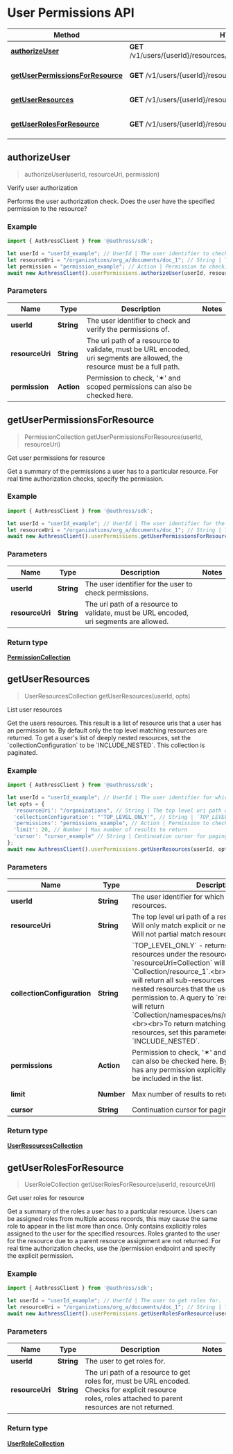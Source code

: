 # User Permissions API


Method | HTTP request | Description
------------- | ------------- | -------------
[**authorizeUser**](UserPermissionsApi.md#authorizeUser) | **GET** /v1/users/{userId}/resources/{resourceUri}/permissions/{permission} | Verify user authorization
[**getUserPermissionsForResource**](UserPermissionsApi.md#getUserPermissionsForResource) | **GET** /v1/users/{userId}/resources/{resourceUri}/permissions | Get user permissions for resource
[**getUserResources**](UserPermissionsApi.md#getUserResources) | **GET** /v1/users/{userId}/resources | List user resources
[**getUserRolesForResource**](UserPermissionsApi.md#getUserRolesForResource) | **GET** /v1/users/{userId}/resources/{resourceUri}/roles | Get user roles for resource



## authorizeUser

> authorizeUser(userId, resourceUri, permission)

Verify user authorization

Performs the user authorization check. Does the user have the specified permission to the resource?

### Example

```javascript
import { AuthressClient } from '@authress/sdk';

let userId = "userId_example"; // UserId | The user identifier to check and verify the permissions of.
let resourceUri = "/organizations/org_a/documents/doc_1"; // String | The uri path of a resource to validate, must be URL encoded, uri segments are allowed, the resource must be a full path.
let permission = "permission_example"; // Action | Permission to check, '✶' and scoped permissions can also be checked here.
await new AuthressClient().userPermissions.authorizeUser(userId, resourceUri, permission);
```

### Parameters


Name | Type | Description  | Notes
------------- | ------------- | ------------- | -------------
 **userId** | **String**| The user identifier to check and verify the permissions of. | 
 **resourceUri** | **String**| The uri path of a resource to validate, must be URL encoded, uri segments are allowed, the resource must be a full path. | 
 **permission** | **Action**| Permission to check, &#39;✶&#39; and scoped permissions can also be checked here. | 


## getUserPermissionsForResource

> PermissionCollection getUserPermissionsForResource(userId, resourceUri)

Get user permissions for resource

Get a summary of the permissions a user has to a particular resource. For real time authorization checks, specify the permission.

### Example

```javascript
import { AuthressClient } from '@authress/sdk';

let userId = "userId_example"; // UserId | The user identifier for the user to check permissions.
let resourceUri = "/organizations/org_a/documents/doc_1"; // String | The uri path of a resource to validate, must be URL encoded, uri segments are allowed.
await new AuthressClient().userPermissions.getUserPermissionsForResource(userId, resourceUri);
```

### Parameters


Name | Type | Description  | Notes
------------- | ------------- | ------------- | -------------
 **userId** | **String**| The user identifier for the user to check permissions. | 
 **resourceUri** | **String**| The uri path of a resource to validate, must be URL encoded, uri segments are allowed. | 

### Return type

[**PermissionCollection**](PermissionCollection.md)


## getUserResources

> UserResourcesCollection getUserResources(userId, opts)

List user resources

Get the users resources. This result is a list of resource uris that a user has an permission to. By default only the top level matching resources are returned. To get a user&#39;s list of deeply nested resources, set the &#x60;collectionConfiguration&#x60; to be &#x60;INCLUDE_NESTED&#x60;. This collection is paginated.

### Example

```javascript
import { AuthressClient } from '@authress/sdk';

let userId = "userId_example"; // UserId | The user identifier for which to list all accessible resources.
let opts = {
  'resourceUri': "/organizations", // String | The top level uri path of a resource to query for. Will only match explicit or nested sub-resources. Will not partial match resource names.
  'collectionConfiguration': "'TOP_LEVEL_ONLY'", // String | `TOP_LEVEL_ONLY` - returns only directly nested resources under the resourceUri. A query to `resourceUri=Collection` will return `Collection/resource_1`.<br>`INCLUDE_NESTED` - will return all sub-resources as well as deeply nested resources that the user has the specified permission to. A query to `resourceUri=Collection` will return `Collection/namespaces/ns/resources/resource_1`.<br><br>To return matching resources for nested resources, set this parameter to `INCLUDE_NESTED`.
  'permissions': "permissions_example", // Action | Permission to check, '✶' and scoped permissions can also be checked here. By default if the user has any permission explicitly to a resource, it will be included in the list.
  'limit': 20, // Number | Max number of results to return
  'cursor': "cursor_example" // String | Continuation cursor for paging
};
await new AuthressClient().userPermissions.getUserResources(userId, opts);
```

### Parameters


Name | Type | Description  | Notes
------------- | ------------- | ------------- | -------------
 **userId** | **String**| The user identifier for which to list all accessible resources. | 
 **resourceUri** | **String**| The top level uri path of a resource to query for. Will only match explicit or nested sub-resources. Will not partial match resource names. | [optional] 
 **collectionConfiguration** | **String**| &#x60;TOP_LEVEL_ONLY&#x60; - returns only directly nested resources under the resourceUri. A query to &#x60;resourceUri&#x3D;Collection&#x60; will return &#x60;Collection/resource_1&#x60;.&lt;br&gt;&#x60;INCLUDE_NESTED&#x60; - will return all sub-resources as well as deeply nested resources that the user has the specified permission to. A query to &#x60;resourceUri&#x3D;Collection&#x60; will return &#x60;Collection/namespaces/ns/resources/resource_1&#x60;.&lt;br&gt;&lt;br&gt;To return matching resources for nested resources, set this parameter to &#x60;INCLUDE_NESTED&#x60;. | [optional] [default to &#39;TOP_LEVEL_ONLY&#39;]
 **permissions** | **Action**| Permission to check, &#39;✶&#39; and scoped permissions can also be checked here. By default if the user has any permission explicitly to a resource, it will be included in the list. | [optional] 
 **limit** | **Number**| Max number of results to return | [optional] [default to 20]
 **cursor** | **String**| Continuation cursor for paging | [optional] 

### Return type

[**UserResourcesCollection**](UserResourcesCollection.md)


## getUserRolesForResource

> UserRoleCollection getUserRolesForResource(userId, resourceUri)

Get user roles for resource

Get a summary of the roles a user has to a particular resource. Users can be assigned roles from multiple access records, this may cause the same role to appear in the list more than once. Only contains explicitly roles assigned to the user for the specified resources. Roles granted to the user for the resource due to a parent resource assignment are not returned. For real time authorization checks, use the  /permission endpoint and specify the explicit permission.

### Example

```javascript
import { AuthressClient } from '@authress/sdk';

let userId = "userId_example"; // UserId | The user to get roles for.
let resourceUri = "/organizations/org_a/documents/doc_1"; // String | The uri path of a resource to get roles for, must be URL encoded. Checks for explicit resource roles, roles attached to parent resources are not returned.
await new AuthressClient().userPermissions.getUserRolesForResource(userId, resourceUri);
```

### Parameters


Name | Type | Description  | Notes
------------- | ------------- | ------------- | -------------
 **userId** | **String**| The user to get roles for. | 
 **resourceUri** | **String**| The uri path of a resource to get roles for, must be URL encoded. Checks for explicit resource roles, roles attached to parent resources are not returned. | 

### Return type

[**UserRoleCollection**](UserRoleCollection.md)

